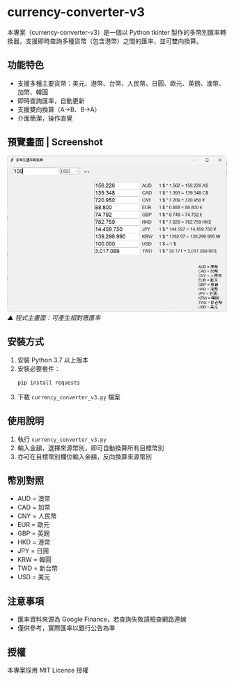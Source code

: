 # currency-converter-v3

本專案（currency-converter-v3）是一個以 Python tkinter 製作的多幣別匯率轉換器，支援即時查詢多種貨幣（包含港幣）之間的匯率，並可雙向換算。

## 功能特色
- 支援多種主要貨幣：美元、港幣、台幣、人民幣、日圓、歐元、英鎊、澳幣、加幣、韓圓
- 即時查詢匯率，自動更新
- 支援雙向換算（A→B、B→A）
- 介面簡潔，操作直覺

## 預覽畫面 | Screenshot

![匯率換算器預覽圖](currency-converter-v3/images/screenshot.png)  
_▲ 程式主畫面：可產生相對應匯率_

## 安裝方式
1. 安裝 Python 3.7 以上版本
2. 安裝必要套件：
   ```bash
   pip install requests
   ```
3. 下載 `currency_converter_v3.py` 檔案

## 使用說明
1. 執行 `currency_converter_v3.py`
2. 輸入金額，選擇來源幣別，即可自動換算所有目標幣別
3. 亦可在目標幣別欄位輸入金額，反向換算來源幣別

## 幣別對照
- AUD = 澳幣
- CAD = 加幣
- CNY = 人民幣
- EUR = 歐元
- GBP = 英鎊
- HKD = 港幣
- JPY = 日圓
- KRW = 韓圓
- TWD = 新台幣
- USD = 美元

## 注意事項
- 匯率資料來源為 Google Finance，若查詢失敗請檢查網路連線
- 僅供參考，實際匯率以銀行公告為準

## 授權
本專案採用 MIT License 授權 
